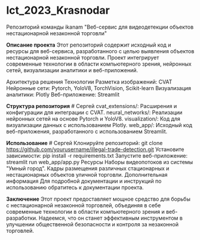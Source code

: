 # lct_2023_Krasnodar
Репозиторий команды ikanam
"Веб-сервис для видеодетекции объектов нестационарной незаконной торговли"

**Описание проекта**
Этот репозиторий содержит исходный код и ресурсы для веб-сервиса, разработанного с целью выявления объектов нестационарной незаконной торговли. Проект интегрирует современные технологии в области компьютерного зрения, нейронных сетей, визуализации аналитики и веб-приложений.

Архитектура решения
Технологии
Разметка изображений: CVAT
Нейронные сети: Pytorch, YoloV8, TorchVision, Scikit-learn
Визуализация аналитики: Plotly
Веб-приложение: Streamlit

**Структура репозитория** # Сергей
cvat_extensions/: Расширения и конфигурации для интеграции с CVAT.
neural_networks/: Реализации нейронных сетей на основе Pytorch и YoloV8.
visualization/: Код для визуализации данных с использованием Plotly.
web_app/: Исходный код веб-приложения, разработанного с использованием Streamlit.

**Использование**  # Сергей
Клонируйте репозиторий: git clone https://github.com/yourusername/illegal-trade-detection.git
Установите зависимости: pip install -r requirements.txt
Запустите веб-приложение: streamlit run web_app/app.py
Ресурсы
Наборы видеопотоков из системы "Умный город".
Кадры размещения различных стационарных и нестационарных объектов уличной торговли.
Дополнительная информация
Для подробной документации и инструкций по использованию обратитесь к документации проекта.

**Заключение** 
Этот проект предоставляет мощное средство для борьбы с нестационарной незаконной торговлей, объединяя в себе современные технологии в области компьютерного зрения и веб-разработки. Надеемся, что он станет эффективным инструментом в улучшении общественной безопасности и контроля за незаконной торговлей.

